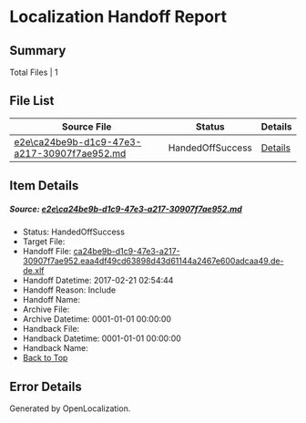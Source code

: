 # <a name='report-top'></a> Localization Handoff Report

## Summary
 Total Files | 1

## File List
 Source File | Status | Details 
 ----------- | ------ | ------- 
 [e2e\ca24be9b-d1c9-47e3-a217-30907f7ae952.md](https://github.com/OpenLocalizationTestOrg/ol-test4/blob/b8572362aed119da233238739068cbc0ca2d56ed/e2e/ca24be9b-d1c9-47e3-a217-30907f7ae952.md) | HandedOffSuccess | [Details](#ce5b6413233464d1d4977e8ef1f750332fa14f337)

## Item Details
##### <a name='ce5b6413233464d1d4977e8ef1f750332fa14f337'></a> Source: [e2e\ca24be9b-d1c9-47e3-a217-30907f7ae952.md](https://github.com/OpenLocalizationTestOrg/ol-test4/blob/b8572362aed119da233238739068cbc0ca2d56ed/e2e/ca24be9b-d1c9-47e3-a217-30907f7ae952.md)
* Status: HandedOffSuccess
* Target File: 
* Handoff File: [ca24be9b-d1c9-47e3-a217-30907f7ae952.eaa4df49cd63898d43d61144a2467e600adcaa49.de-de.xlf](https://github.com/OpenLocalizationTestOrg/ol-test4-handoff/blob/4b3a30a8cabcbd06eab4143d42641caf0be0a63d/ol-handoff/OpenLocalizationTestOrg/ol-test4-dede/xinjiang/ht/ca24be9b-d1c9-47e3-a217-30907f7ae952.eaa4df49cd63898d43d61144a2467e600adcaa49.de-de.xlf)
* Handoff Datetime: 2017-02-21 02:54:44
* Handoff Reason: Include
* Handoff Name: 
* Archive File: 
* Archive Datetime: 0001-01-01 00:00:00
* Handback File: 
* Handback Datetime: 0001-01-01 00:00:00
* Handback Name: 
* [Back to Top](#report-top)


## Error Details

Generated by OpenLocalization.
